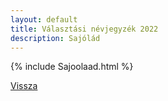 ```yaml
---
layout: default
title: Választási névjegyzék 2022
description: Sajólád
---
```


{% include Sajoolaad.html %}

[Vissza](./)